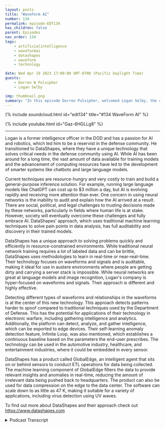 ```yaml
---
layout: posts
title: "WaveForm AI"
number: 134
permalink: episode-EDT134
has_children: false
parent: Episodes
nav_order: 134
tags:
    - artificialintelligence
    - waveformai
    - datashapes
    - waveform
    - technology

date: Wed Apr 19 2023 17:00:00 GMT-0700 (Pacific Daylight Time)
guests:
    - Darren W Pulsipher
    - Logan Selby

img: thumbnail.png
summary: "In this episode Darren Pulsipher, welcomed Logan Selby, the co-founder and president of DataShapes, where they discuss a unique approach to Artificial Intelligence that is bucking the trend."
---
```


{% include soundcloud.html id="edt134" title="#134 WaveForm AI" %}

{% include youtube.html id="Gaz-6HGLLg8" %}

---

Logan is a former intelligence officer in the DOD and has a passion for AI and robotics, which led him to be a reservist in the defense community. He transitioned to DataShapes, where they have a unique technology that solves critical needs in the defense community using AI. While AI has been around for a long time, the vast amount of data available for training models and the advancement of computing resources have led to the development of smarter systems like chatbots and large language models.

Current techniques are resource-hungry and very costly to train and build a general-purpose inference solution. For example, running large language models like ChatGPT can cost up to $3 million a day, but AI is evolving rapidly and receiving more attention than ever. One concern in using neural networks is the inability to audit and explain how the AI arrived at a result. There are social, political, and legal challenges to trusting decisions made by these networks, particularly in fields where human life is at stake. However, society will eventually overcome these challenges and fully embrace AI.  DataShapes' approach, which uses traditional machine learning techniques to solve pain points in data analysis, has full auditability and discovery in their trained models.

DataShapes has a unique approach to solving problems quickly and efficiently in resource-constrained environments. While traditional neural network training requires a lot of labeled data and can be brittle, DataShapes uses methodologies to learn in real-time or near-real-time. Their technology focuses on waveforms and signals and is auditable, making it ideal for use in austere environments where people are getting dirty and carrying a server stack is impossible. While neural networks are great at language models and image recognition, Logan's company is hyper-focused on waveforms and signals. Their approach is different and highly effective.

Detecting different types of waveforms and relationships in the waveforms is at the center of this new technology. This approach detects patterns harder to spoof compared to traditional techniques used by the Department of Defense. This has the potential for applications of their technology in electronic warfare, including gathering intelligence and analytics. Additionally, the platform can detect, analyze, and gather intelligence, which can be exported to edge devices. Their self-learning anomaly detection feature, Infinite Loop, was also mentioned, which establishes a continuous baseline based on the parameters the end-user prescribes. The technology can be used in the automotive industry, healthcare, and entertainment industries, where it could be embedded in every sensor.

DataShapes has a product called GlobalEdge, an intelligent agent that sits on or behind sensors to conduct ETL operations for data being collected. The machine learning component of GlobalEdge filters the data to provide relevant insights and anomalies in real-time, reducing the amount of irrelevant data being pushed back to headquarters. The product can also be used for data compression on the edge to the data center. The software can scale down to as little as 47 K, making it suitable for a variety of applications, including virus detection using UV waves.

To find out more about DataShapes and their approach check out https://www.datashapes.com


<details>
<summary> Podcast Transcript </summary>

<p>﻿1</p>
<p>Hello, this is Darren</p>
<p>Pulsifpher, chief solution,architect of public sector at Intel.</p>
<p>And welcome to Embracing</p>
<p>Digital Transformation,where we investigate effective change,leveraging people processand technology.</p>
<p>On today's episode Way for me,</p>
<p>I was a special guest, Logan Selby'sco-founder and president of DataShapes.</p>
<p>Logan, welcome to the show.</p>
<p>Thanks, Darren. Appreciate.</p>
<p>I appreciate you.</p>
<p>And thanks for having me on.</p>
<p>Hey, Logan, we had dinner the other night.</p>
<p>We were thrown together at a dinner table.</p>
<p>We didn't know each other.</p>
<p>We sat next to each otherand we got to talkingand I went, this is super cool stuff,what you're doing.</p>
<p>But before we get into that, let's talka little bit about your background.</p>
<p>Where do you come from?</p>
<p>Logan Give me like a two or three minute.</p>
<p>What's where?</p>
<p>Who is Logan? Where do you come from?</p>
<p>Yeah, Yeah. No, absolutely.</p>
<p>So I spent most of my careerin the intelligence community in and DOD,mostly as an intelligence officer.</p>
<p>I spent time overseas.</p>
<p>I lived overseasfor an extended period of timein Germany and then didseveral different deployments.</p>
<p>I supported a bunch of differentorganizations throughout the intelligencecommunity during my time.</p>
<p>I'm still actively involvedon the defense side.</p>
<p>So currently athe lead for a time in roboticsfor organizationcalled the 75th Innovation Command.</p>
<p>We're a direct reporting unitto Army Futures Command,but we're reserve elements.</p>
<p>So I'm a reserve officer in the U.S.</p>
<p>Army, but I left full timegovernment service back in 2018 and spentsome time in the Fortune 500 environmentand worked for some startupsin the robotics communityand about 2000 in 2020.</p>
<p>I started advising for data shapesas a defense advisor because weat that point in timeknew that the technology, the data shapeshad was a perfect fitfor the defense community.</p>
<p>And then we got an injectionof capital in 2021,which allowed me to come on fulltime to run the company in 2022.</p>
<p>So I've been a data shapesince full time, since January of 22.</p>
<p>But on the academia side,you have a master's degree in data scienceand applied machine learning and a Ph.D.focused on autonomous systems.</p>
<p>So hence my sense, my attractionto robotics for the for the DOD.</p>
<p>But do do a lot of work stillfor the Army, like I said, as a reservist.</p>
<p>So I'm actively involved inwhat's going on in thethe autonomous systems and roboticscommunity throughout industry,academia and throughout the DOD.</p>
<p>Oh, that's awesome.</p>
<p>Now, whywhy move away from super cool robots?</p>
<p>So I've always data shapes.</p>
<p>Yeah,</p>
<p>I've always had an attraction for AI.</p>
<p>Like I said on Met,my master's program was really focusedon applied machine learning.</p>
<p>So I have a huge attraction toto that side of the business,which I wouldn't say is fully separatedfrom the robotics community.</p>
<p>But oh, no. No, it's it's tied. To it.</p>
<p>Definitely hardware versus softwareequation there.</p>
<p>But but no,data Shapes has a very unique technologythat solves a very critical needin the defense communityand throughout some other industriesthat I saw right away.</p>
<p>So it made sense for me to come aboard.</p>
<p>I felt like I could really push itand get it to the place it needed to be.</p>
<p>And we're we're thriving.</p>
<p>So we're we're finding our placein the world and in turning a lot of headsdoing so.</p>
<p>All right.</p>
<p>Before we get into ittoday, let's talk about AI in general.</p>
<p>When people hear about A.I.,they're hearing about chat, GPT,generative AI, large language models.</p>
<p>It's all the rage right now, right?</p>
<p>And we knowchatbots can conquer the world, right?</p>
<p>They've already proventhat they scared everyone.</p>
<p>There's a moratorium. Supposedly.</p>
<p>No ones do it. A moratorium.</p>
<p>Everyone knows that.</p>
<p>That's just their wayof slowing everyone else down.</p>
<p>What are your opinions on just the AI A.I.in general?</p>
<p>And then I want to talk a little bitabout a year guys's approach,which is very different.</p>
<p>Sure. Sure.</p>
<p>You know, so A.I.has been around for a long time,even deep learning modelsthat people like to throw around now.</p>
<p>You know, deep learning has been aroundfor for a long time as well.</p>
<p>I think now, you know,we're at a place in societywhere the amount of data that's availableto be pushed through some of these modelsfor training is is is extremely vast.</p>
<p>So that's why we're gettingsome of these very, very smart systemslike Chad GPT that can do a lot of thesedifferent things and kind of on demandand the computing resourceshave have evolved to a place to wherethey're readily more readily available,</p>
<p>I would say to, to allow peopleto do these things.</p>
<p>But it still requires a lot of resources.</p>
<p>It's an expensive thing to run.</p>
<p>You know, I think Chad GPT cost somewherebetween 3 to $5 million a dayjust just to run it now then that's.</p>
<p>Just to spit out what we already know.</p>
<p>Exactly. Exactly.</p>
<p>So there's there's a lot to it,but I'm happythat AI is getting getting the attentionthat it is.</p>
<p>I I'm definitely not on the teamthat we need to stop it.</p>
<p>I think it's</p>
<p>I think it's evolving at a rapid pace.</p>
<p>And I think we have to havean understandingof how it's going to be used and what it'sgoing to use for and who's using it.</p>
<p>But I definitely don't think we needto put a moratorium on it at this point.</p>
<p>So I have a question about that,because most of most of the airthat we hear about today and peoplein industry and outside of industryhave always heard of neural networks.</p>
<p>Right?</p>
<p>We're listening to oh,we need the program to operatelike our brain operatesusing neural networksand the whole concept behind it.</p>
<p>That's the big push in AI today.</p>
<p>Would you say that's true, Correct?</p>
<p>Correct. Yeah.</p>
<p>So neural networks,you know, if you're an unfamiliarto the audience,you know, neural networks are essentially,you know, layered parametric equationsthat are stacked on top of each otherto to perform a dutyutilizing mathematics.</p>
<p>The problem with neural networks isyou don't really knowhow or why a decision is made.</p>
<p>So an input goes in.</p>
<p>It is it is worked through the networkand then you get an outputand it's really hard to tellwhy that output is thereor how it got to that conclusion.</p>
<p>You may be able to point back to the datathat the model was trained on to saypotentially why this output waswas given based on this training datathat was shoved into the model.</p>
<p>But there's really no auditability there.</p>
<p>So the EXPLAINABILITYis kind of nonexistent.</p>
<p>Well, yeah.</p>
<p>And I remember there were some court casesaround this specific CLE, right.</p>
<p>How can we trust a convolutedneural network?</p>
<p>How can we trust any of theneural networks that are out there?</p>
<p>Because I have no proof of accuracy.</p>
<p>I have no way of determininghow it got to the answer that it got to.</p>
<p>Exactly.</p>
<p>Especially on the defense sidein other industries as well.</p>
<p>You know, where you have life, limb,eyesite involved, you know, trusting,trusting a decision something's madethat could result in a kinetic typeactivity is is onethat you have to be extra cautious on.</p>
<p>And so having something that's not ableto be audited is troublesome.</p>
<p>Do you think do you think as a societyis going to be able to overcome that?</p>
<p>Obviously,we already have overcome some of that, butdo you think we'll ever get to the pointwhere we fully trust a neural networkor that that technique of AI, becausethere's more than one technique of A.I.?</p>
<p>That's what we're going to talk about?</p>
<p>No, exactly. Exactly.</p>
<p>I think I think we will as a society,</p>
<p>I think eventually we'll just assumethat risk and say,you know, hey, it's providing a servicewhen it comes to,</p>
<p>I guess, more on the consumer side.</p>
<p>I don't know if we'll ever get to thatplace on the on the defense side unlesswe see some,you know, 99.99% resultsstatistically speaking,</p>
<p>You know, but it could get there.</p>
<p>I think it could get close.</p>
<p>But I think we're still a ways away.</p>
<p>No network.</p>
<p>That's the big buzz of the day.</p>
<p>We even have chips at Intel that doneuromorphic processing because, I mean,that's that's where every all the researchwell, all the big money is right now.</p>
<p>But you guys have a different approach.</p>
<p>We do.</p>
<p>I love this approach because it'sa simple approach to me.</p>
<p>It's it's not following the crowd.</p>
<p>I love people that kind of go againstagainst the grain because you spit outand you have this wonderful new technologythat that does wonderful things.</p>
<p>So explain a little bitabout why you guys decidedwhen you first startedlooking at your use cases, whyyou decided to go this different routeinstead of the traditional neural network?</p>
<p>Well, sure, sure.</p>
<p>So, you know,data shapes is mature in its technology.</p>
<p>So we've been aroundor I would say data shapes as IPhas been around for about a decade.</p>
<p>So our original engineering teamgot togetheralmost ten years ago now and developedthe technology that we have today.</p>
<p>And so that when they first lookedat some of the pain pointsthat were around at the time,they realized that they could be solvedwith traditional machine learning.</p>
<p>So looking at youryour data science one on one, your Knearest neighbor type algorithms, supportvector machines, things like thatthat you hear about and in,like I said, data science one on one.</p>
<p>But they took that technologyand they evolved it several, several,several layers ahead, I would say.</p>
<p>And then and that's kindof where our secret sauce liesas far as our patents go.</p>
<p>But they found thatthose simple approaches were able to,number one, solve a lot of problemsquickly,efficientlyand in many different environments.</p>
<p>So, you know,ten years ago, your resource constrainedenvironments were even more so.</p>
<p>Nowadays, there's a lot more resourcesthat are available, but you stillpeople still need solutionsthat are on the edge, that are ableto be used in austere environmentswhere there's no networksthat where people are getting dirty.</p>
<p>You can't carry,you know, you can't jump out of aback of a plane with a server stack.</p>
<p>And so you know, you're going to needsomething that's able to betrusted, used in these environments,and that's extremely efficient.</p>
<p>And, you know, we'll talk a little moreabout this, but, you know,our solution is also auditable,which is another big factor.</p>
<p>Like I mentioned,when it comes to these kinetic typeactivities, you canyou can automate the entire workflow.</p>
<p>So you know why it's making the decisionthat it's making.</p>
<p>Exactly.</p>
<p>You know,from the initial training instance,all the waythrough the workflow to the output,you understand why the decision was madeand when and who trained it,and so on and so forth.</p>
<p>So this is interesting because you usesome of the same terminology that we usein, in traditional neural networktraining.</p>
<p>I'm training the model, right?</p>
<p>I'm doing inference.</p>
<p>You're using the same terminologies,but the underlying technologyis fundamentally different.</p>
<p>Correct? Correct.</p>
<p>Yeah.</p>
<p>It's it's thesome of the methods we use that,you know, people in the machine learningand AI community will understand iswe use a lot of zeroto few shot methodologies.</p>
<p>So we're actually learning in real timeor near real time.</p>
<p>So whatever dataset we're looking at,the data is coming in.</p>
<p>We're either using somethingthat supervised or an individualis actually looking at the data coming inand training that model in real time.</p>
<p>I always draw a boxbecause I think about our UI.</p>
<p>So enduser would be drawing a box around an itemand then telling the systemto learn it in real time versusyour neural net approach where it takesa lot of labeled data that's collecting,you know, thousands of imagesor thousands of,you know, whatever type of datathat you're trying to learn.</p>
<p>It takes a lot of it to feed itinto the model so it then can learn.</p>
<p>And then at the end of the day,that model's brittlebecause it's only as goodas the training data that you sent it.</p>
<p>So then if it's somethingif your output is wrongor it's incorrect, you have to go backand retrain that model and retrain it.</p>
<p>Yeah, it's hard to actually onand train a neural network.</p>
<p>Exactly. Soand so we're doing it in real time.</p>
<p>So if something is wrong,we can counter train in real timeor teach you something elseor don't show me this.</p>
<p>So that would be an example of a countercounter train. So don't.</p>
<p>Wait. So.</p>
<p>So why doesn'teveryone just use this stuff?</p>
<p>Why is everyonefocusing on neural networks?</p>
<p>Well, Ithink, you know, the Aurora methodologyisn't a panacea, I would say.</p>
<p>You know, there's definitelythe neural net solutions outthere are great at things,</p>
<p>I would say, and you're hearingabout a lot of them today.</p>
<p>So we talked about languagemodels, large language models.</p>
<p>GGP or image.</p>
<p>You know, neural networks are really goodat those thingsthat that technology,that science has been around for years.</p>
<p>So it's been perfectedstill resource heavy.</p>
<p>They they've come up with waysto get it a little smaller.</p>
<p>How we're utilizing our technologies,we're focusing ona completely different segment that othersdon't really talk about, and that'swaveforms, waveforms and signals.</p>
<p>Okay, So, so that'swhy that's why you can really focusis because you're saying</p>
<p>I'm not going to do a general AI right?</p>
<p>I'm going to focus on a specific type ofinput that comes into ISE,which is waveforms,correct? Correct. Yeah.</p>
<p>So we are hyper focused on on waveforms.</p>
<p>And when I when I say waveforms,you know, a lot of people think,especially if you're talking tolike somebody with a physics background,they'll say, well, images a waveformas well.</p>
<p>But you know, we're talkingmetaphorically,you know, the the the actual visualrepresentation of a of a waveformthat happens in the environment.</p>
<p>So, you know, you've EEG,radio frequency, vibration.</p>
<p>Even even voice, right?</p>
<p>Sound, even buoys sound. Yeah. Acoustics.</p>
<p>So that's that's the realm we play in.</p>
<p>And that's wherewe've really focused this technology.</p>
<p>That's really cool.</p>
<p>This kind of reminds me ofyou guys are like a specialist.</p>
<p>So if I, I come from a family of doctors,so I would not go to mymy brother, who's an oral surgeon,a specialist to have my appendixtaken out, even though I know he canbecause he's done general surgery rounds.</p>
<p>But if but I wouldn'tgo to a general surgeon toto have oral surgery done,my jaw replaced or whatever like that.</p>
<p>So you guys havehave you guys have special lostyour eye to certain types of problemsand input that that that you're looking atwhich I think is wonderful.</p>
<p>And that's a perfect analogy.</p>
<p>You know, sothere's there are some neural netbased solutions out there that have thatthat try.</p>
<p>And I think they do a decent job ofof waveform analysis.</p>
<p>But essentially the way they doit is through image.</p>
<p>So they arethey are taking the image of the way.</p>
<p>They take an image and drop. Yeah, yeah.</p>
<p>And so they're comparing itto other waveforms.</p>
<p>So it's it's very general.</p>
<p>So they're generalizing itjust in that process, let aloneso you know, the waywe're doing it using our technologies,we're actually digesting the waveform.</p>
<p>So we're taking what we call metrology,which are measurements of the waveform.</p>
<p>We're attaching metadata to that waveformin real time, which allows us to not onlylearn, learn everything that's happeningin the waveform, it allows us to query it.</p>
<p>So then if we run our AI throughany historical database of waveforms,you're able to do correlationsin real time of anything you've collectedhistorically as well.</p>
<p>Okay.</p>
<p>So let let's sounds super cool.</p>
<p>I know you guys are using vectorprocessingand things like thatbecause Intel's got vectorvector processing technologythat you guys can take advantage of.</p>
<p>And we talked a little bit about this,but let's, let's not go do too geeky.</p>
<p>I'm going to lose half the audienceif we do that.</p>
<p>Let's insteadlook at what can I actually use waveform</p>
<p>I forsure use cases.</p>
<p>I mean I mean you said sound inand anyyou know, in anything that produces a wavethat are waveformbut what can I practically use it for.</p>
<p>Yeah.</p>
<p>So so two two industriesthat we're working in right nowthat are complete polar opposites,one being defense.</p>
<p>You know, I've I've mentioned thata couple of times.</p>
<p>So on the defense side wherewe're working, we're working in signalsintelligence, electronic warfare,different types of acoustic signatures,things for on the intelligence sideof the house in defense.</p>
<p>But then we're also working in theentertainment industry just completely.</p>
<p>All right, Let's talk about entertainment,because this is going to be more in it.</p>
<p>Well, it'll be more entertaining.</p>
<p>Yeah, exactly. Exactly.</p>
<p>So we're doing a lot of work in music,so we're partner with somesome labels and some other organizationsthroughout the music industryto look at copyrightand artist attribution concerns.</p>
<p>And so.</p>
<p>Interesting.</p>
<p>Yeah, because it's that's, you know, audiolike you mentioned is a formand people don't necessarilythink about it like thatbecause there's a lot of solutionsout there that that try to compareaudio audio tracks for,you know, sampling and copyrightand things like that.</p>
<p>But the way we break down the waveformallows us to take it to the next level.</p>
<p>So there's issues in in music todaywhere even with this stuff,the generative AI stuff that's out now,there was an article that came out todayabout it,but generative, generative aside,you have social media influencers todaythat are there.</p>
<p>They're taking artists original tracksand then they're transforming themin a waythat can't be recognizedby other software.</p>
<p>And so they're taking,you know, yeah, let's say ten.</p>
<p>Other softwarethat's just straight pattern match.</p>
<p>Yes. Yeah.</p>
<p>So they're taking like a Taylor Swiftsong, for example, and putting it on itand putting it on there, their content,but they're transforming it.</p>
<p>So there's nothing that's attributingthat track back to Taylor Swift.</p>
<p>So there's, you know, royaltiesand all these thingsthat are owed to these artistsevery time their songs are usedthat they're not gettingbecause it's not able to be understood.</p>
<p>But the way our technology worksand the way we break down the waveforms,we actually learn it in a waythat we can pick out transformationsof the songs, which is is currentlyfrom our understanding.</p>
<p>There's there's a couple of companiesthat are dabbling in itout there,but we've really, really honed it inand have extremely,extremely robust solution.</p>
<p>So that goes to detection.</p>
<p>I'm hearing it does.</p>
<p>I can</p>
<p>I can use your I can use your technologyto detect different types of waveformsand relationships in the waveforms press,which is pretty slick,</p>
<p>I have to admit, becauseif we go to the Department of Defense,one of the techniques that people useis they use modulation or frequencyshiftingto get rid of of a to to spoofor confuse a guy from pattern matching.</p>
<p>But you guys could look at a relationshipthat's in the waveform itself,which would be harder toharder to spoof which. Correct?</p>
<p>Correct. Yeah.</p>
<p>So that's that's oneyou know especially when it comesto, you know, jamming and spoofing.</p>
<p>There's you know, I would say, you know,we've been in the Middle East for</p>
<p>So the the we haven't really had anear-peer adversary that we've came acrossup until now that has atechnology on the offensive sideof electronic warfare.</p>
<p>So that's a new, you know, areafor us too, that we're really trying todabble into,really pull more intelligence out of it</p>
<p>From a defensive perspective and analyticsperspective of electronic warfare.</p>
<p>There's a lot of intelligence thereto be gathered that's not not really beenexploited to date because there hasn'tbeen a software like ourspulling that that intelligenceout of the way for waveformreciprocal. All right.</p>
<p>So detection is that your main thing isjust I shouldn't say just detection.</p>
<p>It's a big deal.</p>
<p>Can I do any transformationfrom from these waveforms as wellthat you guys are detecting?</p>
<p>I mean, whatwhat other things can I do with it?</p>
<p>So so we areyou know, we have a pretty robust platformthat does the detectionbecause our software,our technology is so lightweight,we're actually ableto embed it on different things.</p>
<p>And so we have, you know,just for our product profile,you know, we have a softwarethat does the analytics,it does the detection, it does thereally the intelligence gathering.</p>
<p>It allows you to do correlation.</p>
<p>Then you can also create applicationsthat then can be exported to edge devices,and that software can be the mothershipsoftware,like we call it, the actual productwhere you're doing that can be doneon, you know, a ruggedized tablet.</p>
<p>It can be done, you know, on a laptop.</p>
<p>And then you can create these executablesthat can go downto the microprocessor level.</p>
<p>So so that that's coolbecause I can really pushapplications out to the edge,completely disconnected.</p>
<p>Correct.</p>
<p>And still get all of all of thatinformation, including self learning.</p>
<p>Right. Exactly.</p>
<p>So that's that's,that's one of our other productsthat that is that we call infinite loop.</p>
<p>So it is a a self learninganomaly detection, still detection,but it's essentially,you know, deploy and let it go.</p>
<p>So it's a self-learning applicationwhere it will establish a baselinecontinuously.</p>
<p>So based on the parametersthat an end user would prescribe.</p>
<p>So if you want to deploy it and have it,you know, listenor monitor or whatever,you're going to assign that duty to be.</p>
<p>It will continuously and self learnthat environment that it's deployed. Andthat's pretty.</p>
<p>Is there any way that these edge nodescan share their modelswith other edge nodes that are maybelisting in a different place?</p>
<p>Oh, absolutely.</p>
<p>Is there any way to correlatethose models together?</p>
<p>Because my brain is like going,</p>
<p>I could deploy this easilyinto a car that my teenagers are driving.</p>
<p>Exactly. Yes.</p>
<p>Because it's a way for the way they driveis absolutely a way for.</p>
<p>No, Absolutely.</p>
<p>It's fast. And slow. There's you know,there's everything. Right.</p>
<p>And I think, you know, speaking of,you know, vehicles, we've donesome use cases in the past and some POCswith the automotive industry,and that's been one of the use cases.</p>
<p>You know, the way the way that we'recollecting our data, you know, we canand way that we can be embedded,we can be embedded on every sensor.</p>
<p>So today, you know, the the averagethe average sensor count on a vehiclecoming off the assembly linetoday is like 80.</p>
<p>You know, that's that's average.</p>
<p>You know, Tesla probably being at theat the top of the range.</p>
<p>But you know, average is around 80.</p>
<p>And think of all the datathat's being collected constantly.</p>
<p>One of the issues, though,and another issue that we sawwith our technology is the the vastamount of data that's being collected.</p>
<p>There's not really a pipe big enough topush that data back or it will come off.</p>
<p>Because 5G is going to solve all that.</p>
<p>It would be cost effective.</p>
<p>No, you're right. Soso this is something that this issomething I've been touting as well.</p>
<p>I want to push analytics out to the edgeso I can still getall the valuable informationwithout moving all the data.</p>
<p>Exactly. Exactly.</p>
<p>So that's and that's one of ourother products we have called Global Edge.</p>
<p>And Global Edgeis essentially an intelligent agentthat sits on that sensoror just behind the sensorand it conducts, you know, youryour normal ETL operations.</p>
<p>So extract, transform and load of the datathat's being pulled at thatat the collection point.</p>
<p>But then our machine learningis on the back end of that, which actuallyreduces the data even moreand then filters it for the insightsthat the end user wants,which will allow you to pushthat real time intelligence back,whether it's on a vehicle, it's on a,you know,some type of defense collection platformor it's on, you know, a piece of machineryin a factory.</p>
<p>So you're you're actually getting the datathat you wantand kind of weeding through the noise.</p>
<p>So you're not constantly pushing streamdata back.</p>
<p>That's irrelevant.</p>
<p>Well, and so I have a question around thatbecause some people would say,but there might be something specialin that noise.</p>
<p>So we're able towe're able to capture that as well.</p>
<p>But you're able to captureall the anomalies in the noise, right?</p>
<p>Correct. Correct. Yeah.</p>
<p>We're able to capture any anomalies,any insights.</p>
<p>But then we can capture thatthat that big picture data too.</p>
<p>So it doesn't go away.</p>
<p>We can retain retainthe collection, the normal collection.</p>
<p>It just won't beobviously won't be pushed back to theto the headquarters in real timelike the insights would, or any anomaliesthat would pop up in the noise.</p>
<p>So thisalso helps with data compressionon the edge to to the data center.</p>
<p>I can have I can have what do we call it?</p>
<p>I've got a project</p>
<p>I'm working on now, has reinforcedcollaborative learning, reinforcecollaborative learningbecause I've got all these edge nodesthat arethat are out theredoing their own learning. Right.</p>
<p>But I want them to share. Exactly.</p>
<p>Yeah.</p>
<p>So we've we've ranthrough a couple of different exerciseswhere, you know, the way that the datais being pulled back with whateverwhatever data frameworkthat you want to ingest thisor digest this into because it doesn'thave to be our software, you know,we can plug it into whateverdata framework that you want, but we'vesince we have that self-learning,there are ways where you canyou can kind of cross-pollinate or sharethe learned data across your portfolio.</p>
<p>Across the portfolio, Yeah.</p>
<p>So super cool. Super cool.</p>
<p>You mentionedyou mentioned that it's small.</p>
<p>How small is small?</p>
<p>So the smallest to datethat we've scaled it down to is 47 K</p>
<p>Whoa.</p>
<p>Whoa, whoa, wait.</p>
<p>This will run on my 64 Commodore.</p>
<p>It will. It will.</p>
<p>So we havethat is pretty that's pretty cool.</p>
<p>So historically,you know, prior to getting into defensein entertainment,we actually worked a lot in health care.</p>
<p>And so we came up with some productsa few years agothat were looking at handheld PCR devices.</p>
<p>So, you know, mouth swab detection.</p>
<p>And we were looking to detect hepatitis Cand we were doing thaton a small little cartridge.</p>
<p>And so we're able to scale the softwaredown to around 4750 Kto make that detection.</p>
<p>So obviously the more complexyou would want your email ops or your Moperations to be, you would probably scalethat up a little bit.</p>
<p>But we can keep it factor.</p>
<p>You can keep it pretty.</p>
<p>So that's you just have another thingyou guys can do virus detection with this.</p>
<p>We can.</p>
<p>Yeah. So that's in that examplewe were detecting hepatitis</p>
<p>C just based on UV waves.</p>
<p>Being reflectors going to say Yeah. Yeah.</p>
<p>Yeah.</p>
<p>That's, that's pretty,that's pretty darn slick.</p>
<p>Now see, you guys have opened upthis big huge aperture for me because now</p>
<p>I'm thinking, what other crazy thingscan I do that that come in waveforms?</p>
<p>There's a lot of things that come inwaveformswe talked a little bitthe other night at dinner about imageand video processingand you said could do it. Butyeah, it's not optimized for it, right?</p>
<p>Not that'd be like going that'd be likegoing to my brother for an appendectomy.</p>
<p>He could do it,but he doesn't have all the right tools.</p>
<p>He hasn't done them in years.</p>
<p>So I want to go tosomeone that knows how to do that in.</p>
<p>Exactly. Yeah.</p>
<p>I mean, like I said,the science on those two areashave been around for a long timeand not not that it hasn'tbeen around on on waveform and that typeof environment too, but it's onethat we are obviously specializing inand that's whywe're trying to stay extremely focusedright now in defense and entertainment.</p>
<p>Are there are industries that we planto scale this out to down the road,one being I think we'll get back intohealth care eventually.</p>
<p>But energy is another onethat we're interested in down the roadbecause current is a waveform, you know?</p>
<p>Oh, absolutely.</p>
<p>The lights are currentat a very granular leveland we've tested thatand it works rather well.</p>
<p>So that's onethat we would like to get into eventually.</p>
<p>You know,</p>
<p>I have a feeling the defense worldmight drag us in that in that directionanyway.</p>
<p>But that's that's onewe're we're holding off now.</p>
<p>But we've been asked lately I've beengetting a lot of questions about verydifferent types ofwave forms that we don'tnecessarily experience on earth.</p>
<p>So a lot of like space, spacewave gravitational waves,you know, electromagnetic type wavesthat are being emitted in space.</p>
<p>So that's another another area that we'rebeing approached about, too, which is.</p>
<p>Maybe maybe we'll find Ceti.</p>
<p>Maybe. Yeah. Now that's maybe.</p>
<p>Yeah, that's one. There you go.</p>
<p>We would love that.</p>
<p>We would love to chat with.</p>
<p>I know mymy co-founder and I are very interestedin that area, so I think it would be funjust to have the conversation.</p>
<p>No, no, this,this is really, really cool stuff.</p>
<p>Logan</p>
<p>The conversationwe had a dinner just carriedon, on the podcast was just wonderful.</p>
<p>I appreciate you coming on the show.</p>
<p>You have anything else?</p>
<p>Where can people find outmore about data, shapesand and find out moreabout what you guys are doing?</p>
<p>Yeah, yeah.</p>
<p>So our website datashapes.com,you can look us up on there,you can requestinformation, request a demo.</p>
<p>We have a pretty active</p>
<p>LinkedIn profile as well,so you can check us out on LinkedIn.</p>
<p>I'm on LinkedIn,so feel free to reach out to me directly.</p>
<p>But we're we're tryingto build our presence.</p>
<p>Like I said, this is we really juststarted our go to market this year.</p>
<p>So we are just nowstarting our marketing campaign.</p>
<p>So a lot of peopledon't know about us yet.</p>
<p>So we're trying to spread the word andtrying to getout there and be a little more visible.</p>
<p>So, you know, well.</p>
<p>Most definitely you guys are someoneto watch in the future,even I would say watch rightnow. Don't wait.</p>
<p>Watch these guys.</p>
<p>I think I think you've got somethingunique here that is excitingand I most definitely am going to dosome more due diligence with you guys.</p>
<p>Well, I appreciate it, Darren,and thanks for having us on.</p>
<p>Thank you for listeningto Embracing Digital Transformation today.</p>
<p>If you enjoyed our podcast,give it five stars on your favoritepodcasting site or YouTube channel,you can find out more informationabout embracing digital transformationand embracingdigital.org</p>
<p>Until next time, go outand do something wonderful.</p>

</details>
